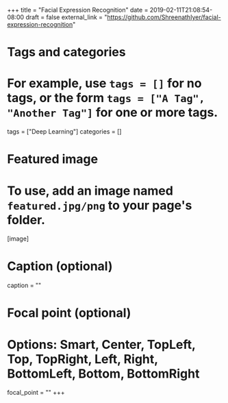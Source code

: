 +++
title = "Facial Expression Recognition"
date = 2019-02-11T21:08:54-08:00
draft = false
external_link = "https://github.com/ShreenathIyer/facial-expression-recognition"

# Tags and categories
# For example, use `tags = []` for no tags, or the form `tags = ["A Tag", "Another Tag"]` for one or more tags.
tags = ["Deep Learning"]
categories = []

# Featured image
# To use, add an image named `featured.jpg/png` to your page's folder. 
[image]
  # Caption (optional)
  caption = ""

  # Focal point (optional)
  # Options: Smart, Center, TopLeft, Top, TopRight, Left, Right, BottomLeft, Bottom, BottomRight
  focal_point = ""
+++
